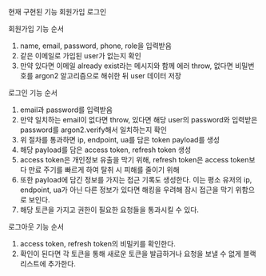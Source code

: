 현재 구현된 기능
회원가입
로그인

회원가입 기능 순서
1. name, email, password, phone, role을 입력받음
2. 같은 이메일로 가입된 user가 없는지 확인
3. 만약 있다면 이메일 already exist라는 메시지와 함께 에러 throw, 없다면 비밀번호를 argon2 알고리즘으로 해쉬한 뒤 user 데이터 저장


로그인 기능 순서
1. email과 password를 입력받음
2. 만약 일치하는 email이 없다면 throw, 있다면 해당 user의 password와 입력받은 password를 argon2.verify해서 일치하는지 확인
3. 위 절차를 통과하면 ip, endpoint, ua를 담은 token payload를 생성
4. 해당 payload를 담은 access token, refresh token 생성
5. access token은 개인정보 유출을 막기 위해, refresh token은 access token보다 만료 주기를 빠르게 하여 탈취 시 피해를 줄이기 위해
6. 또한 payload에 담긴 정보를 가지는 접근 기록도 생성한다. 이는 평소 유저의 ip, endpoint, ua가 아닌 다른 정보가 있다면 해킹을 우려해 잠시 접근을 막기 위함으로 보인다.
7. 해당 토큰을 가지고 권한이 필요한 요청들을 통과시킬 수 있다.

로그아웃 기능 순서
1. access token, refresh token의 비밀키를 확인한다.
2. 확인이 된다면 각 토큰을 통해 새로운 토큰을 발급하거나 요청을 보낼 수 없게 블랙리스트에 추가한다.
